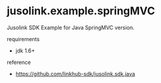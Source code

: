 jusolink.example.springMVC
=========================

Jusolink SDK Example for Java SpringMVC version.

requirements 
 * jdk 1.6+
 
reference
 * https://github.com/linkhub-sdk/jusolink.sdk.java
